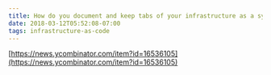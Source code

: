 ```yaml
---
title: How do you document and keep tabs of your infrastructure as a sysadmin?
date: 2018-03-12T05:52:08-07:00
tags: infrastructure-as-code
---
```

[https://news.ycombinator.com/item?id=16536105](https://news.ycombinator.com/item?id=16536105)
